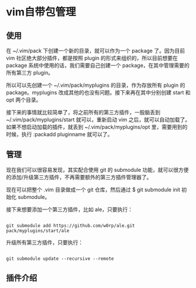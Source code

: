 # vim自带包管理

## 使用

在 ~/.vim/pack 下创建一个新的目录，就可以作为一个 package 了。因为目前 vim 社区绝大部分插件，都是按照 plugin 的形式来组织的，所以目前想要在 package 系统中使用的话，我们需要自己创建一个 package，在其中管理需要的所有第三方 plugin。

所以可以先创建一个 ~/.vim/pack/myplugins 的目录，作为存放所有 plugin 的 package。myplugins 改成其他的也没有问题。接下来再在其中分别创建 start 和 opt 两个目录。

接下来的事情就比较简单了，将之前所有的第三方插件，一股脑丢到 ~/.vim/pack/myplugins/start 就可以，重新启动 vim 之后，就可以自动加载了。如果不想启动加载的插件，就丢到 ~/.vim/pack/myplugins/opt 里，需要用到的时候，执行 :packadd pluginname 就可以了。

## 管理

现在我们可以很容易发现，其实配合使用 git 的 submodule 功能，就可以很方便的添加/升级第三方插件，不再需要额外的第三方插件管理器了。

现在可以把整个 .vim 目录做成一个 git 仓库，然后通过 $ git submodule init 初始化 submodule。

接下来想要添加一个第三方插件，比如 ale，只要执行：

``` shell

git submodule add https://github.com/w0rp/ale.git pack/myplugins/start/ale

```

升级所有第三方插件，只要执行：

``` shell

git submodule update --recursive --remote

```

## 插件介绍


